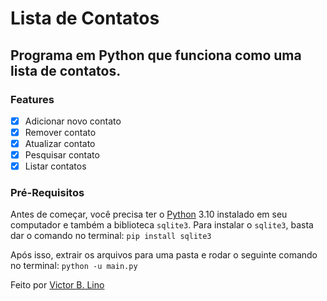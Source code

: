 # Lista de Contatos

## Programa em Python que funciona como uma lista de contatos. 

### Features

- [x] Adicionar novo contato
- [x] Remover contato
- [x] Atualizar contato
- [x] Pesquisar contato
- [x] Listar contatos

### Pré-Requisitos

Antes de começar, você precisa ter o [Python](https://python.org/downloads) 3.10 instalado em seu computador e também a biblioteca `sqlite3`.
Para instalar o `sqlite3`, basta dar o comando no terminal: `pip install sqlite3`

Após isso, extrair os arquivos para uma pasta e rodar o seguinte comando no terminal: `python -u main.py`

Feito por [Victor B. Lino](https://twitter.com/victorbalino)
